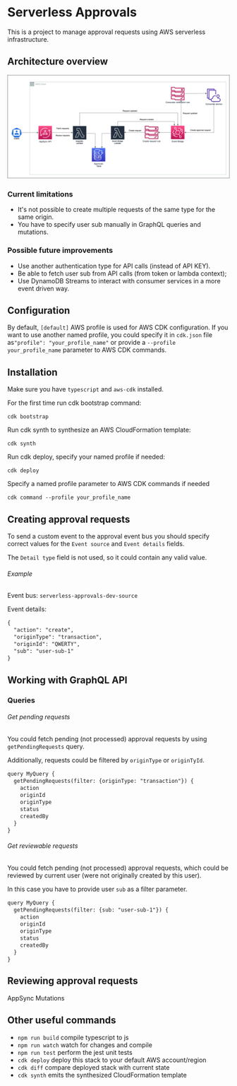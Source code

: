 # Serverless Approvals

This is a project to manage approval requests using AWS serverless infrastructure.

## Architecture overview

![alt text](https://github.com/Tannheuser/serverless-approvals/blob/main/misc/diagram.png?raw=true)

### Current limitations

* It's not possible to create multiple requests of the same type for the same origin.
* You have to specify user sub manually in GraphQL queries and mutations.

### Possible future improvements

* Use another authentication type for API calls (instead of API KEY).
* Be able to fetch user sub from API calls (from token or lambda context);
* Use DynamoDB Streams to interact with consumer services in a more event driven way.

## Configuration

By default, `[default]` AWS profile is used for AWS CDK configuration.
If you want to use another named profile, you could specify it in `cdk.json` file as`"profile": "your_profile_name"`
or provide a `--profile your_profile_name` parameter to AWS CDK commands.

## Installation

Make sure you have `typescript` and `aws-cdk` installed.

For the first time run cdk bootstrap command:

```console
cdk bootstrap
```

Run cdk synth to synthesize an AWS CloudFormation template:

```console
cdk synth
```

Run cdk deploy, specify your named profile if needed:

```console
cdk deploy
```

Specify a named profile parameter to AWS CDK commands if needed
```console
cdk command --profile your_profile_name
```

## Creating approval requests

To send a custom event to the approval event bus you should specify correct values for the `Event source` and `Event details` fields.

The `Detail type` field is not used, so it could contain any valid value.

###### Example
Event bus: 
`serverless-approvals-dev-source`

Event details:
```console
{
  "action": "create",
  "originType": "transaction",
  "originId": "QWERTY",
  "sub": "user-sub-1"
}
```

## Working with GraphQL API

### Queries

###### Get pending requests

You could fetch pending (not processed) approval requests by using `getPendingRequests` query.

Additionally, requests could be filtered by `originType` or `originTyId`.

```console
query MyQuery {
  getPendingRequests(filter: {originType: "transaction"}) {
    action
    originId
    originType
    status
    createdBy
  }
}
```

###### Get reviewable requests

You could fetch pending (not processed) approval requests,
which could be reviewed by current user (were not originally created by this user).

In this case you have to provide user `sub` as a filter parameter.

```console
query MyQuery {
  getPendingRequests(filter: {sub: "user-sub-1"}) {
    action
    originId
    originType
    status
    createdBy
  }
}
```



## Reviewing approval requests

AppSync Mutations

## Other useful commands

* `npm run build`   compile typescript to js
* `npm run watch`   watch for changes and compile
* `npm run test`    perform the jest unit tests
* `cdk deploy`      deploy this stack to your default AWS account/region
* `cdk diff`        compare deployed stack with current state
* `cdk synth`       emits the synthesized CloudFormation template
